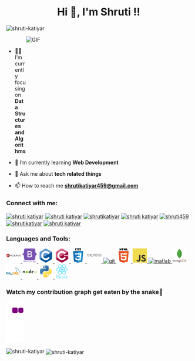 
<h1 align="center">Hi 👋, I'm Shruti !! </h1>
<p align="left"> <img src="https://komarev.com/ghpvc/?username=shruti-katiyar&label=Profile%20views&color=0e75b6&style=flat" alt="shruti-katiyar" /> </p>


<img align="right" alt="GIF" src="https://github.com/arsentieva/arsentieva/blob/main/code.gif?raw=true" width="450" height="320" />
<p align="left"> <a href="https://twitter.com/" target="blank"><img src="https://img.shields.io/twitter/follow/?logo=twitter&style=for-the-badge" alt="" /></a> </p>


- 👨‍💻 I’m currently focusing on **Data Structures and Algorithms**
- 🌱 I’m currently learning **Web Development**

- 💬 Ask me about **tech related things**

- 📫 How to reach me **shrutikatiyar459@gmail.com**

<h3 align="left">Connect with me:</h3>
<p align="left">
<a href="https://linkedin.com/in/shruti katiyar" target="blank"><img align="center" src="https://raw.githubusercontent.com/rahuldkjain/github-profile-readme-generator/master/src/images/icons/Social/linked-in-alt.svg" alt="shruti katiyar" height="30" width="40" /></a>
<a href="https://fb.com/shruti katiyar" target="blank"><img align="center" src="https://raw.githubusercontent.com/rahuldkjain/github-profile-readme-generator/master/src/images/icons/Social/facebook.svg" alt="shruti katiyar" height="30" width="40" /></a>
<a href="https://www.codechef.com/users/shrutikatiyar" target="blank"><img align="center" src="https://cdn.jsdelivr.net/npm/simple-icons@3.1.0/icons/codechef.svg" alt="shrutikatiyar" height="30" width="40" /></a>
<a href="https://www.hackerrank.com/shruti katiyar" target="blank"><img align="center" src="https://raw.githubusercontent.com/rahuldkjain/github-profile-readme-generator/master/src/images/icons/Social/hackerrank.svg" alt="shruti katiyar" height="30" width="40" /></a>
<a href="https://codeforces.com/profile/shruti459" target="blank"><img align="center" src="https://cdn.jsdelivr.net/npm/simple-icons@3.0.1/icons/codeforces.svg" alt="shruti459" height="30" width="40" /></a>
<a href="https://www.leetcode.com/shrutikatiyar" target="blank"><img align="center" src="https://raw.githubusercontent.com/rahuldkjain/github-profile-readme-generator/master/src/images/icons/Social/leet-code.svg" alt="shrutikatiyar" height="30" width="40" /></a>
<a href="https://auth.geeksforgeeks.org/user/shruti katiyar" target="blank"><img align="center" src="https://raw.githubusercontent.com/rahuldkjain/github-profile-readme-generator/master/src/images/icons/Social/geeks-for-geeks.svg" alt="shruti katiyar" height="30" width="40" /></a>
</p>

<h3 align="left">Languages and Tools:</h3>
<p align="left"> <a href="https://angular.io" target="_blank" rel="noreferrer"> <img src="https://raw.githubusercontent.com/devicons/devicon/master/icons/angularjs/angularjs-original-wordmark.svg" alt="angularjs" width="40" height="40"/> </a> <a href="https://getbootstrap.com" target="_blank" rel="noreferrer"> <img src="https://raw.githubusercontent.com/devicons/devicon/master/icons/bootstrap/bootstrap-plain-wordmark.svg" alt="bootstrap" width="40" height="40"/> </a> <a href="https://www.cprogramming.com/" target="_blank" rel="noreferrer"> <img src="https://raw.githubusercontent.com/devicons/devicon/master/icons/c/c-original.svg" alt="c" width="40" height="40"/> </a> <a href="https://www.w3schools.com/cpp/" target="_blank" rel="noreferrer"> <img src="https://raw.githubusercontent.com/devicons/devicon/master/icons/cplusplus/cplusplus-original.svg" alt="cplusplus" width="40" height="40"/> </a> <a href="https://www.w3schools.com/css/" target="_blank" rel="noreferrer"> <img src="https://raw.githubusercontent.com/devicons/devicon/master/icons/css3/css3-original-wordmark.svg" alt="css3" width="40" height="40"/> </a> <a href="https://expressjs.com" target="_blank" rel="noreferrer"> <img src="https://raw.githubusercontent.com/devicons/devicon/master/icons/express/express-original-wordmark.svg" alt="express" width="40" height="40"/> </a> <a href="https://git-scm.com/" target="_blank" rel="noreferrer"> <img src="https://www.vectorlogo.zone/logos/git-scm/git-scm-icon.svg" alt="git" width="40" height="40"/> </a> <a href="https://www.w3.org/html/" target="_blank" rel="noreferrer"> <img src="https://raw.githubusercontent.com/devicons/devicon/master/icons/html5/html5-original-wordmark.svg" alt="html5" width="40" height="40"/> </a> <a href="https://developer.mozilla.org/en-US/docs/Web/JavaScript" target="_blank" rel="noreferrer"> <img src="https://raw.githubusercontent.com/devicons/devicon/master/icons/javascript/javascript-original.svg" alt="javascript" width="40" height="40"/> </a> <a href="https://www.mathworks.com/" target="_blank" rel="noreferrer"> <img src="https://upload.wikimedia.org/wikipedia/commons/2/21/Matlab_Logo.png" alt="matlab" width="40" height="40"/> </a> <a href="https://www.mongodb.com/" target="_blank" rel="noreferrer"> <img src="https://raw.githubusercontent.com/devicons/devicon/master/icons/mongodb/mongodb-original-wordmark.svg" alt="mongodb" width="40" height="40"/> </a> <a href="https://www.mysql.com/" target="_blank" rel="noreferrer"> <img src="https://raw.githubusercontent.com/devicons/devicon/master/icons/mysql/mysql-original-wordmark.svg" alt="mysql" width="40" height="40"/> </a> <a href="https://nodejs.org" target="_blank" rel="noreferrer"> <img src="https://raw.githubusercontent.com/devicons/devicon/master/icons/nodejs/nodejs-original-wordmark.svg" alt="nodejs" width="40" height="40"/> </a> <a href="https://www.python.org" target="_blank" rel="noreferrer"> <img src="https://raw.githubusercontent.com/devicons/devicon/master/icons/python/python-original.svg" alt="python" width="40" height="40"/> </a> <a href="https://reactjs.org/" target="_blank" rel="noreferrer"> <img src="https://raw.githubusercontent.com/devicons/devicon/master/icons/react/react-original-wordmark.svg" alt="react" width="40" height="40"/> </a> </p>

<h3 align="left">Watch my contribution graph get eaten by the snake🐍</h3>


![snake gif](https://github.com/Shruti-Katiyar/Shruti-Katiyar/blob/output/github-contribution-grid-snake.gif)



<p><img align="left" src="https://github-readme-stats.vercel.app/api/top-langs?username=shruti-katiyar&show_icons=true&locale=en&layout=compact" alt="shruti-katiyar" /></p>

<p>&nbsp;<img align="center" src="https://github-readme-stats.vercel.app/api?username=shruti-katiyar&show_icons=true&locale=en" alt="shruti-katiyar" /></p>








